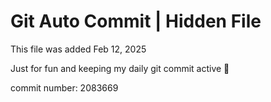 # Git Auto Commit | Hidden File

This file was added Feb 12, 2025

Just for fun and keeping my daily git commit active 🤪

commit number: 2083669
